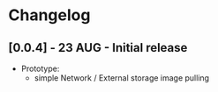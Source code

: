 # Changelog

## [0.0.4] - 23 AUG - Initial release
- Prototype:
	- simple Network / External storage image pulling